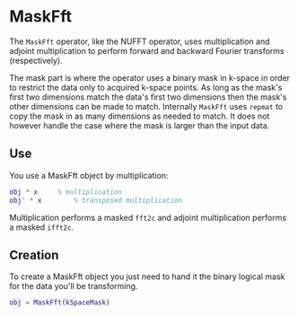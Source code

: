 # MaskFft

The `MaskFft` operator, like the NUFFT operator, uses multiplication and adjoint multiplication to perform forward and backward Fourier transforms (respectively).

The mask part is where the operator uses a binary mask in k-space in order to restrict the data only to acquired k-space points. As long as the mask's first two dimensions match the data's first two dimensions then the mask's other dimensions can be made to match. Internally `MaskFft` uses `repmat` to copy the mask in as many dimensions as needed to match. It does not however handle the case where the mask is larger than the input data.

## Use

You use a MaskFft object by multiplication:

```matlab
obj * x	  	% multiplication
obj' * x		% transposed multiplication
```

Multiplication performs a masked `fft2c` and adjoint multiplication performs a masked `ifft2c`.

## Creation

To create a MaskFft object you just need to hand it the binary logical mask for the data you'll be transforming.

```matlab
obj = MaskFft(kSpaceMask)
```
